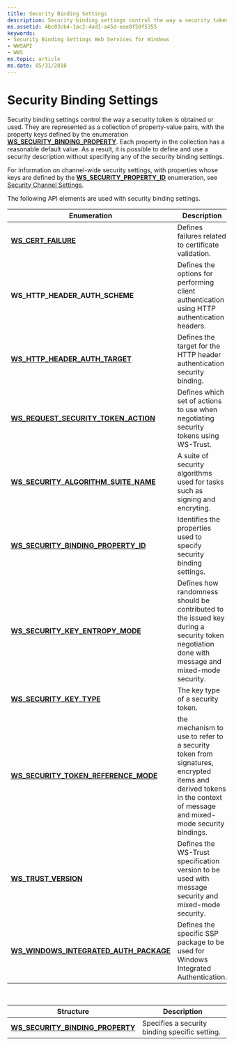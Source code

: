 ```yaml
---
title: Security Binding Settings
description: Security binding settings control the way a security token is obtained or used.
ms.assetid: 4bc03cb4-1ac2-4ad1-a45d-eae8f50f5355
keywords:
- Security Binding Settings Web Services for Windows
- WWSAPI
- WWS
ms.topic: article
ms.date: 05/31/2018
---
```


# Security Binding Settings

Security binding settings control the way a security token is obtained or used. They are represented as a collection of property-value pairs, with the property keys defined by the enumeration [**WS\_SECURITY\_BINDING\_PROPERTY**](/windows/desktop/api/WebServices/ns-webservices-ws_security_binding_property). Each property in the collection has a reasonable default value. As a result, it is possible to define and use a security description without specifying any of the security binding settings.


For information on channel-wide security settings, with properties whose keys are defined by the [**WS\_SECURITY\_PROPERTY\_ID**](/windows/desktop/api/WebServices/ne-webservices-ws_security_property_id) enumeration, see [Security Channel Settings](security-channel-settings.md).

The following API elements are used with security binding settings.

| Enumeration                                                                          | Description                                                                                                                                                       |
|--------------------------------------------------------------------------------------|-------------------------------------------------------------------------------------------------------------------------------------------------------------------|
| [**WS\_CERT\_FAILURE**](/windows/win32/api/webservices/ne-webservices-ws_value_type)                                         | Defines failures related to certificate validation.                                                                                                               |
| **WS\_HTTP\_HEADER\_AUTH\_SCHEME**                 | Defines the options for performing client authentication using HTTP authentication headers.                                                                       |
| [**WS\_HTTP\_HEADER\_AUTH\_TARGET**](/windows/desktop/api/WebServices/ne-webservices-ws_http_header_auth_target)                 | Defines the target for the HTTP header authentication security binding.                                                                                           |
| [**WS\_REQUEST\_SECURITY\_TOKEN\_ACTION**](/windows/desktop/api/WebServices/ne-webservices-ws_request_security_token_action)     | Defines which set of actions to use when negotiating security tokens using WS-Trust.                                                                              |
| [**WS\_SECURITY\_ALGORITHM\_SUITE\_NAME**](/windows/desktop/api/WebServices/ne-webservices-ws_security_algorithm_suite_name)     | A suite of security algorithms used for tasks such as signing and encryting.                                                                                      |
| [**WS\_SECURITY\_BINDING\_PROPERTY\_ID**](/windows/desktop/api/WebServices/ne-webservices-ws_security_binding_property_id)       | Identifies the properties used to specify security binding settings.                                                                                              |
| [**WS\_SECURITY\_KEY\_ENTROPY\_MODE**](/windows/desktop/api/WebServices/ne-webservices-ws_security_key_entropy_mode)             | Defines how randomness should be contributed to the issued key during a security token negotiation done with message and mixed-mode security.                     |
| [**WS\_SECURITY\_KEY\_TYPE**](/windows/desktop/api/WebServices/ne-webservices-ws_security_key_type)                              | The key type of a security token.                                                                                                                                 |
| [**WS\_SECURITY\_TOKEN\_REFERENCE\_MODE**](/windows/desktop/api/WebServices/ne-webservices-ws_security_token_reference_mode)     | the mechanism to use to refer to a security token from signatures, encrypted items and derived tokens in the context of message and mixed-mode security bindings. |
| [**WS\_TRUST\_VERSION**](/windows/desktop/api/WebServices/ne-webservices-ws_trust_version)                                       | Defines the WS-Trust specification version to be used with message security and mixed-mode security.                                                              |
| [**WS\_WINDOWS\_INTEGRATED\_AUTH\_PACKAGE**](/windows/desktop/api/WebServices/ne-webservices-ws_windows_integrated_auth_package) | Defines the specific SSP package to be used for Windows Integrated Authentication.                                                                                |



 



| Structure                                                               | Description                                    |
|-------------------------------------------------------------------------|------------------------------------------------|
| [**WS\_SECURITY\_BINDING\_PROPERTY**](/windows/desktop/api/WebServices/ns-webservices-ws_security_binding_property) | Specifies a security binding specific setting. |
